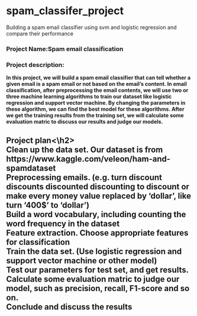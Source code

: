 # spam_classifer_project
Building a spam email classifier using svm and logistic regression and compare their performance<br>

### Project Name:Spam email classification
### Project description:
__In this project, we will build a spam email classifier that can tell whether a given email is a spam email or not based on the email’s content. In email classification, after preprocessing the email contents, we will use two or three machine learning algorithms to train our dataset like logistic regression and support vector machine. By changing the parameters in these algorithm, we can find the best model for these algorithms. After we get the training results from the training set, we will calculate some evaluation matric to discuss our results and judge our models.__
<h2>Project plan<\h2>  <br>
Clean up the data set. Our dataset is from https://www.kaggle.com/veleon/ham-and-spamdataset <br>
Preprocessing emails. (e.g. turn discount discounts discounted discounting to discount or make every money value replaced by ‘dollar’, like turn ‘400$’ to ‘dollar’) <br>
Build a word vocabulary, including counting the word frequency in the dataset <br>
Feature extraction. Choose appropriate features for classification <br>
Train the data set. (Use logistic regression and support vector machine or other model) <br>
Test our parameters for test set, and get results. <br>
Calculate some evaluation matric to judge our model, such as precision, recall, F1-score and so on.<br> 
Conclude and discuss the results <br>
